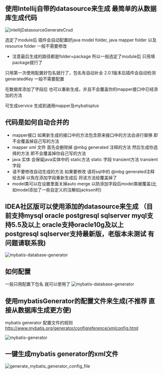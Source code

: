 ## 使用Intellij自带的datasource来生成 最简单的从数据库生成代码

![intellijDatasourceGenerateCrud](https://mybatis-1309801975.cos.ap-shanghai.myqcloud.com/screenshots/databaseCrud.gif)

选定了module后 插件会自动配置好java model folder, java mapper folder 以及 resource folder 一般不需要修改

* 注意最后生成的路径都是folder+package  所以一般选定了module后 只用填package就行了

只用第一次使用配置好包名就行了，包名有自动补全 2.0.1版本后插件会自动检测 generatedKey 一般不需要配置

在数据库添加了字段后 也可以重新生成，并且不会覆盖你的mapper接口中已经添加的方法

可生成service 生成到通用mapper及mybatisplus

## 代码是如何自动合并的
- mapper接口 如果新生成的接口中的方法包含原来接口中的方法会进行替换 即不会覆盖掉自己写的方法
- mapper xml 文件 首先会删除掉 @mbg generated 注释的方法 然后生成你选择的方法  即不会覆盖掉你自己写的方法
- java 实体 会保留java实体中的 static方法 static 字段 transient方法 transient字段
- 请不要修改自动生成的方法 如果要修改 请将sql中的 @mbg generated注释给去掉 以免在添加字段重新生成后 将该方法给覆盖掉了
- model类可以在设置里面关掉auto merge 以防添加字段后model类被覆盖(比如model添加了一些自定义的注解如jackson时)

## IDEA社区版可以使用添加的datasource来生成 （目前支持mysql oracle postgresql sqlserver  myql支持5.5及以上  oracle支持oracle10g及以上 postgresql sqlserver支持最新版，老版本未测试 有问题请联系我) 

![mybatis-database-generator](https://mybatis-1309801975.cos.ap-shanghai.myqcloud.com/screenshots/configDatabaseToUseMybatisGenerator.gif)

## 如何配置

一般只用配置下包名 就可以使用了
![mybatis-database-generator](https://mybatis-1309801975.cos.ap-shanghai.myqcloud.com/screenshots/DatabaseGenerateSetting.png)

## 使用mybatisGenerator的配置文件来生成(不推荐 直接从数据库生成更方便)

 mybatis generator 配置文件的规则   
  http://www.mybatis.org/generator/configreference/xmlconfig.html

![mybatis-generator](https://mybatis-1309801975.cos.ap-shanghai.myqcloud.com/screenshots/2017_08_06_mybatis_generator.gif)
    
## 一键生成mybatis generator的xml文件

![generate_mybatis_generator_config_file](https://mybatis-1309801975.cos.ap-shanghai.myqcloud.com/screenshots/generate_mybatis_generator_config_file.gif)
